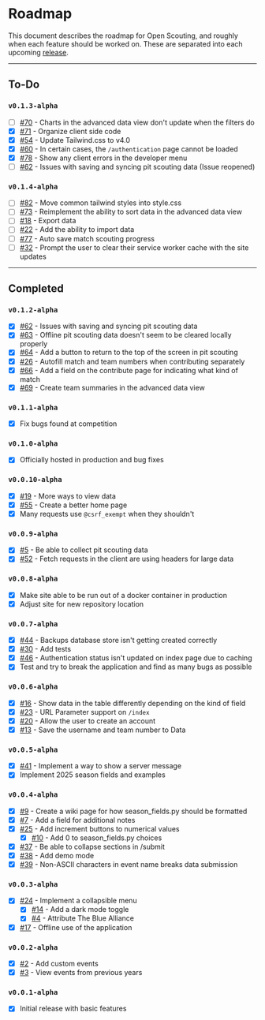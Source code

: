 # Roadmap
This document describes the roadmap for Open Scouting, and roughly when each feature should be worked on. These are separated into each upcoming [release](https://github.com/FRC-Team3484/open-scouting/releases).

---

## To-Do
### `v0.1.3-alpha`
- [ ] [#70](https://github.com/FRC-Team3484/open-scouting/issues/70) - Charts in the advanced data view don't update when the filters do
- [x] [#71](https://github.com/FRC-Team3484/open-scouting/issues/71) - Organize client side code
- [x] [#54](https://github.com/FRC-Team3484/open-scouting/issues/54) - Update Tailwind.css to v4.0
- [x] [#60](https://github.com/FRC-Team3484/open-scouting/issues/60) - In certain cases, the `/authentication` page cannot be loaded
- [x] [#78](https://github.com/FRC-Team3484/open-scouting/issues/78) - Show any client errors in the developer menu
- [ ] [#62](https://github.com/FRC-Team3484/open-scouting/issues/62) - Issues with saving and syncing pit scouting data (Issue reopened)

### `v0.1.4-alpha`
- [ ] [#82](https://github.com/FRC-Team3484/open-scouting/issues/82) - Move common tailwind styles into style.css
- [ ] [#73](https://github.com/FRC-Team3484/open-scouting/issues/73) - Reimplement the ability to sort data in the advanced data view
- [ ] [#18](https://github.com/FRC-Team3484/open-scouting/issues/18) - Export data
- [ ] [#22](https://github.com/FRC-Team3484/open-scouting/issues/22) - Add the ability to import data
- [ ] [#77](https://github.com/FRC-Team3484/open-scouting/issues/77) - Auto save match scouting progress
- [ ] [#32](https://github.com/FRC-Team3484/open-scouting/issues/32) - Prompt the user to clear their service worker cache with the site updates

---
## Completed
### `v0.1.2-alpha`
- [x] [#62](https://github.com/FRC-Team3484/open-scouting/issues/62) - Issues with saving and syncing pit scouting data
- [x] [#63](https://github.com/FRC-Team3484/open-scouting/issues/63) - Offline pit scouting data doesn't seem to be cleared locally properly
- [x] [#64](https://github.com/FRC-Team3484/open-scouting/issues/64) - Add a button to return to the top of the screen in pit scouting
- [x] [#26](https://github.com/FRC-Team3484/open-scouting/issues/26) - Autofill match and team numbers when contributing separately
- [x] [#66](https://github.com/FRC-Team3484/open-scouting/issues/66) - Add a field on the contribute page for indicating what kind of match
- [x] [#69](https://github.com/FRC-Team3484/open-scouting/issues/69) - Create team summaries in the advanced data view

### `v0.1.1-alpha`
- [x] Fix bugs found at competition

### `v0.1.0-alpha`
- [x] Officially hosted in production and bug fixes

### `v0.0.10-alpha`
- [x] [#19](https://github.com/FRC-Team3484/open-scouting/issues/19) - More ways to view data
- [x] [#55](https://github.com/FRC-Team3484/open-scouting/issues/55) - Create a better home page
- [x] Many requests use `@csrf_exempt` when they shouldn't

### `v0.0.9-alpha`
- [x] [#5](https://github.com/FRC-Team3484/open-scouting/issues/5) - Be able to collect pit scouting data
- [x] [#52](https://github.com/FRC-Team3484/open-scouting/issues/52) - Fetch requests in the client are using headers for large data

### `v0.0.8-alpha`
- [x] Make site able to be run out of a docker container in production
- [x] Adjust site for new repository location

### `v0.0.7-alpha`
- [x] [#44](https://github.com/FRC-Team3484/open-scouting/issues/44) - Backups database store isn't getting created correctly
- [x] [#30](https://github.com/FRC-Team3484/open-scouting/issues/30) - Add tests
- [x] [#46](https://github.com/FRC-Team3484/open-scouting/issues/46) - Authentication status isn't updated on index page due to caching
- [x] Test and try to break the application and find as many bugs as possible

### `v0.0.6-alpha`
- [x] [#16](https://github.com/FRC-Team3484/open-scouting/issues/16) - Show data in the table differently depending on the kind of field
- [x] [#23](https://github.com/FRC-Team3484/open-scouting/issues/23) - URL Parameter support on `/index`
- [x] [#20](https://github.com/FRC-Team3484/open-scouting/issues/20) - Allow the user to create an account
- [x] [#13](https://github.com/FRC-Team3484/open-scouting/issues/13) - Save the username and team number to Data

### `v0.0.5-alpha`
- [x] [#41](https://github.com/FRC-Team3484/open-scouting/issues/41) - Implement a way to show a server message
- [x] Implement 2025 season fields and examples

### `v0.0.4-alpha`
- [x] [#9](https://github.com/FRC-Team3484/open-scouting/issues/9) - Create a wiki page for how season_fields.py should be formatted
- [x] [#7](https://github.com/FRC-Team3484/open-scouting/issues/7) - Add a field for additional notes
- [x] [#25](https://github.com/FRC-Team3484/open-scouting/issues/25) - Add increment buttons to numerical values
  - [x] [#10](https://github.com/FRC-Team3484/open-scouting/issues/10) - Add 0 to season_fields.py choices
- [x] [#37](https://github.com/FRC-Team3484/open-scouting/issues/37) - Be able to collapse sections in /submit
- [x] [#38](https://github.com/FRC-Team3484/open-scouting/issues/38) - Add demo mode
- [x] [#39](https://github.com/FRC-Team3484/open-scouting/issues/39) - Non-ASCII characters in event name breaks data submission

### `v0.0.3-alpha`
- [x] [#24](https://github.com/FRC-Team3484/open-scouting/issues/24) - Implement a collapsible menu
  - [x] [#14](https://github.com/FRC-Team3484/open-scouting/issues/14) - Add a dark mode toggle
  - [x] [#4](https://github.com/FRC-Team3484/open-scouting/issues/4) - Attribute The Blue Alliance
- [x] [#17](https://github.com/FRC-Team3484/open-scouting/issues/17) - Offline use of the application

### `v0.0.2-alpha`
- [x] [#2](https://github.com/FRC-Team3484/open-scouting/issues/2) - Add custom events
- [x] [#3](https://github.com/FRC-Team3484/open-scouting/issues/3) - View events from previous years

### `v0.0.1-alpha`
- [x] Initial release with basic features